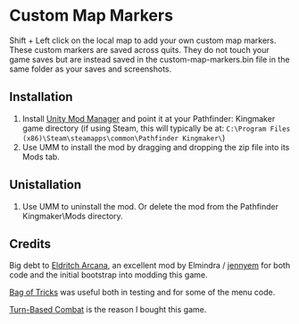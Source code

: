 Custom Map Markers
===

Shift + Left click on the local map to add your own custom map markers.  These custom markers are saved across quits.  They do not touch your game saves but are instead saved in the custom-map-markers.bin file in the same folder as your saves and screenshots.

Installation
----
1. Install [Unity Mod Manager](https://www.nexusmods.com/site/mods/21) and point it at your Pathfinder: Kingmaker game directory (if using Steam, this will typically be at: `C:\Program Files (x86)\Steam\steamapps\common\Pathfinder Kingmaker\`)
2. Use UMM to install the mod by dragging and dropping the zip file into its Mods tab.

Unistallation
----
1. Use UMM to uninstall the mod.  Or delete the mod from the Pathfinder Kingmaker\Mods directory.

Credits
----
Big debt to [Eldritch Arcana](https://www.nexusmods.com/pathfinderkingmaker/mods/79), an excellent mod by Elmindra / [jennyem](https://github.com/jennyem/pathfinder-mods) for both code and the initial bootstrap into modding this game.

[Bag of Tricks](https://www.nexusmods.com/pathfinderkingmaker/mods/26) was useful both in testing and for some of the menu code.

[Turn-Based Combat](https://www.nexusmods.com/pathfinderkingmaker/mods/109?tab=description) is the reason I bought this game.